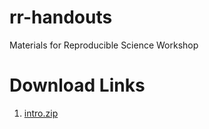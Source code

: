 # rr-handouts
Materials for Reproducible Science Workshop

# Download Links

1. [intro.zip](http://bitly.com/rr-intro)
